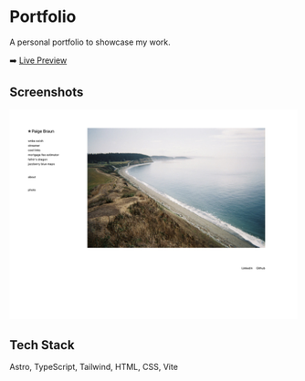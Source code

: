 # Portfolio

A personal portfolio to showcase my work.

:arrow_right: [Live Preview](https://www.paigebraun.com/)

## Screenshots

![App Screenshot](public/screenshot.jpeg)

## Tech Stack

Astro, TypeScript, Tailwind, HTML, CSS, Vite
